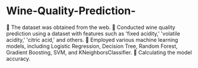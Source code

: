 # Wine-Quality-Prediction-
 The dataset was obtained from the web. 
 Conducted wine quality prediction using a dataset with features such as 'fixed acidity,' 
'volatile acidity,' 'citric acid,' and others. 
 Employed various machine learning models, including Logistic Regression, Decision 
Tree, Random Forest, Gradient Boosting, SVM, and KNeighborsClassifier. 
 Calculating the model accuracy. 
